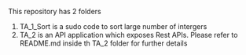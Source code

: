 This repository has 2 folders

1. TA_1_Sort is a sudo code to sort large number of intergers
2. TA_2 is an API application which exposes Rest APIs. Please refer to README.md inside th TA_2 folder for further details